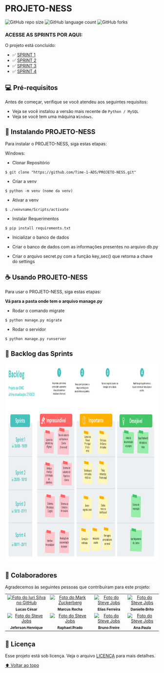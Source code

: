 # PROJETO-NESS

![GitHub repo size](https://img.shields.io/github/repo-size/Time-1-ADS/PROJETO-NESS?style=for-the-badge)
![GitHub language count](https://img.shields.io/github/languages/count/Time-1-ADS/PROJETO-NESS?style=for-the-badge)
![GitHub forks](https://img.shields.io/github/forks/Time-1-ADS/PROJETO-NESS?style=for-the-badge)


### ACESSE AS SPRINTS POR AQUI:

O projeto está concluído:

- ✅ [SPRINT 1](https://github.com/Time-1-ADS/PROJETO-NESS/tree/SPRINT_1)
- ✅ [SPRINT 2](https://github.com/Time-1-ADS/PROJETO-NESS/tree/SPRINT_2)
- ✅ [SPRINT 3](https://github.com/Time-1-ADS/PROJETO-NESS/tree/SPRINT_3)
- ✅ [SPRINT 4](https://github.com/Time-1-ADS/PROJETO-NESS/tree/SPRINT_4)


## 💻 Pré-requisitos

Antes de começar, verifique se você atendeu aos seguintes requisitos:
* Veja se você instalou a versão mais recente de `Python / MySQL `
* Veja se você tem uma máquina `Windows`.


## 🚀 Instalando PROJETO-NESS

Para instalar o PROJETO-NESS, siga estas etapas:

Windows:

- Clonar Repositório

```
$ git clone "https://github.com/Time-1-ADS/PROJETO-NESS.git"
```

- Criar a venv
```
$ python -m venv (nome da venv)
```

- Ativar a venv
```
$ ./venvname/Scripts/activate
```

- Instalar Requerimentos
```
$ pip install requirements.txt
```

- Inicializar o banco de dados

- Criar o banco de dados com as informações presentes no arquivo db.py

- Criar o arquivo secret.py com a função key_sec() que retorna a chave do settings

## ☕ Usando PROJETO-NESS

Para usar o PROJETO-NESS, siga estas etapas:

**Vá para a pasta onde tem o arquivo manage.py**


- Rodar o comando migrate
```
$ python manage.py migrate
```

- Rodar o servidor
```
$ python manage.py runserver
```


## 📝 Backlog das Sprints
<img src="https://github.com/Time-1-ADS/PROJETO-NESS/blob/codes/imagens/BacklogSprints.png" width="2000" height="650">


## 🤝 Colaboradores

Agradecemos às seguintes pessoas que contribuíram para este projeto:

<table>
  <tr>
    <td align="center">
      <a href="#">
        <img src="https://avatars.githubusercontent.com/u/66032756?v=4" width="100px;" alt="Foto do Iuri Silva no GitHub"/><br>
        <sub>
          <b>Lucas César</b>
        </sub>
      </a>
    </td>
    <td align="center">
      <a href="#">
        <img src="https://avatars.githubusercontent.com/u/71012953?v=4" width="100px;" alt="Foto do Mark Zuckerberg"/><br>
        <sub>
          <b>Marcus Rocha</b>
        </sub>
      </a>
    </td>
    <td align="center">
      <a href="#">
        <img src="https://avatars.githubusercontent.com/u/71013006?s=400&u=cdaf1fd724434cc5928dec38453bce0b3ee5f98a&v=4" width="100px;" alt="Foto do Steve Jobs"/><br>
        <sub>
          <b>Elias Ferreira</b>
        </sub>
      </a>
    </td>
<td align="center">
      <a href="#">
        <img src="https://avatars.githubusercontent.com/u/69976120?v=4" width="100px;" alt="Foto do Steve Jobs"/><br>
        <sub>
          <b>Danielle Brito</b>
        </sub>
      </a>
    </td>

  </tr>
<tr>
<td align="center">
      <a href="#">
        <img src="https://avatars.githubusercontent.com/u/71130553?v=4" width="100px;" alt="Foto do Steve Jobs"/><br>
        <sub>
          <b>Jeferson Henrique</b>
        </sub>
      </a>
    </td>
    <td align="center">
      <a href="#">
        <img src="https://avatars.githubusercontent.com/u/71613664?s=460&u=e49bfb545a1e97319b3dd2b42ecc1f56498fd1c2&v=4" width="100px;" alt="Foto do Steve Jobs"/><br>
        <sub>
          <b>Raphael Prado</b>
        </sub>
      </a>
    </td>
<td align="center">
      <a href="#">
        <img src="https://avatars.githubusercontent.com/u/67916056?v=4" width="100px;" alt="Foto do Steve Jobs"/><br>
        <sub>
          <b>Bruno Freire</b>
        </sub>
      </a>
    </td>
<td align="center">
      <a href="#">
        <img src="https://avatars.githubusercontent.com/u/67859220?v=4" width="100px;" alt="Foto do Steve Jobs"/><br>
        <sub>
          <b>Ana Paula</b>
        </sub>
      </a>
</tr>

</table>


## 📝 Licença

Esse projeto está sob licença. Veja o arquivo [LICENÇA](LICENSE.md) para mais detalhes.

[⬆ Voltar ao topo](#PROJETO-NESS)<br>
